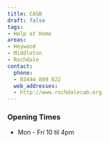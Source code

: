 ```yaml
---
title: CASB
draft: false
tags:
- Help at Home
areas:
- Heywood
- Middleton
- Rochdale
contact:
  phone:
  - 03444 889 622
  web_addresses:
  - http://www.rochdalecab.org
---
```


### Opening Times
* Mon - Fri  10 til 4pm


